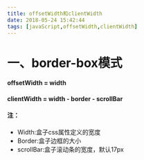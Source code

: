 ```yaml
---
title: offsetWidth和clientWidth
date: 2018-05-24 15:42:44
tags: [javaScript,offsetWidth,clientWidth]
---
```


# 一、border-box模式

#### offsetWidth = width

#### clientWidth = width - border - scrollBar 

#### 注： 

- Width:盒子css属性定义的宽度
- Border:盒子边框的大小
- scrollBar:盒子滚动条的宽度，默认17px